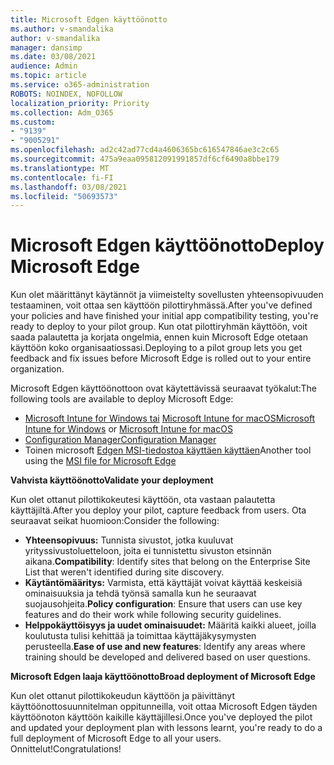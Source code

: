 ```yaml
---
title: Microsoft Edgen käyttöönotto
ms.author: v-smandalika
author: v-smandalika
manager: dansimp
ms.date: 03/08/2021
audience: Admin
ms.topic: article
ms.service: o365-administration
ROBOTS: NOINDEX, NOFOLLOW
localization_priority: Priority
ms.collection: Adm_O365
ms.custom:
- "9139"
- "9005291"
ms.openlocfilehash: ad2c42ad77cd4a4606365bc616547846ae3c2c65
ms.sourcegitcommit: 475a9eaa095812091991857df6cf6490a8bbe179
ms.translationtype: MT
ms.contentlocale: fi-FI
ms.lasthandoff: 03/08/2021
ms.locfileid: "50693573"
---
```

# <a name="deploy-microsoft-edge"></a><span data-ttu-id="74e79-102">Microsoft Edgen käyttöönotto</span><span class="sxs-lookup"><span data-stu-id="74e79-102">Deploy Microsoft Edge</span></span>

<span data-ttu-id="74e79-103">Kun olet määrittänyt käytännöt ja viimeistelty sovellusten yhteensopivuuden testaaminen, voit ottaa sen käyttöön pilottiryhmässä.</span><span class="sxs-lookup"><span data-stu-id="74e79-103">After you've defined your policies and have finished your initial app compatibility testing, you're ready to deploy to your pilot group.</span></span> <span data-ttu-id="74e79-104">Kun otat pilottiryhmän käyttöön, voit saada palautetta ja korjata ongelmia, ennen kuin Microsoft Edge otetaan käyttöön koko organisaatiossasi.</span><span class="sxs-lookup"><span data-stu-id="74e79-104">Deploying to a pilot group lets you get feedback and fix issues before Microsoft Edge is rolled out to your entire organization.</span></span>

<span data-ttu-id="74e79-105">Microsoft Edgen käyttöönottoon ovat käytettävissä seuraavat työkalut:</span><span class="sxs-lookup"><span data-stu-id="74e79-105">The following tools are available to deploy Microsoft Edge:</span></span>

- <span data-ttu-id="74e79-106">[Microsoft Intune for Windows tai](https://docs.microsoft.com/mem/intune/apps/apps-windows-edge) [Microsoft Intune for macOS](https://docs.microsoft.com/mem/intune/apps/apps-edge-macos)</span><span class="sxs-lookup"><span data-stu-id="74e79-106">[Microsoft Intune for Windows](https://docs.microsoft.com/mem/intune/apps/apps-windows-edge) or [Microsoft Intune for macOS](https://docs.microsoft.com/mem/intune/apps/apps-edge-macos)</span></span>
- [<span data-ttu-id="74e79-107">Configuration Manager</span><span class="sxs-lookup"><span data-stu-id="74e79-107">Configuration Manager</span></span>](https://docs.microsoft.com/DeployEdge/deploy-edge-with-configuration-manager)
- <span data-ttu-id="74e79-108">Toinen microsoft [Edgen MSI-tiedostoa käyttäen käyttäen](https://www.microsoft.com/edge/business/download)</span><span class="sxs-lookup"><span data-stu-id="74e79-108">Another tool using the [MSI file for Microsoft Edge](https://www.microsoft.com/edge/business/download)</span></span>

<span data-ttu-id="74e79-109">**Vahvista käyttöönotto**</span><span class="sxs-lookup"><span data-stu-id="74e79-109">**Validate your deployment**</span></span>

<span data-ttu-id="74e79-110">Kun olet ottanut pilottikokeutesi käyttöön, ota vastaan palautetta käyttäjiltä.</span><span class="sxs-lookup"><span data-stu-id="74e79-110">After you deploy your pilot, capture feedback from users.</span></span> <span data-ttu-id="74e79-111">Ota seuraavat seikat huomioon:</span><span class="sxs-lookup"><span data-stu-id="74e79-111">Consider the following:</span></span>
- <span data-ttu-id="74e79-112">**Yhteensopivuus:** Tunnista sivustot, jotka kuuluvat yrityssivustoluetteloon, joita ei tunnistettu sivuston etsinnän aikana.</span><span class="sxs-lookup"><span data-stu-id="74e79-112">**Compatibility**: Identify sites that belong on the Enterprise Site List that weren't identified during site discovery.</span></span>
- <span data-ttu-id="74e79-113">**Käytäntömääritys:** Varmista, että käyttäjät voivat käyttää keskeisiä ominaisuuksia ja tehdä työnsä samalla kun he seuraavat suojausohjeita.</span><span class="sxs-lookup"><span data-stu-id="74e79-113">**Policy configuration**: Ensure that users can use key features and do their work while following security guidelines.</span></span>
- <span data-ttu-id="74e79-114">**Helppokäyttöisyys ja uudet ominaisuudet:** Määritä kaikki alueet, joilla koulutusta tulisi kehittää ja toimittaa käyttäjäkysymysten perusteella.</span><span class="sxs-lookup"><span data-stu-id="74e79-114">**Ease of use and new features**: Identify any areas where training should be developed and delivered based on user questions.</span></span>

<span data-ttu-id="74e79-115">**Microsoft Edgen laaja käyttöönotto**</span><span class="sxs-lookup"><span data-stu-id="74e79-115">**Broad deployment of Microsoft Edge**</span></span>

<span data-ttu-id="74e79-116">Kun olet ottanut pilottikokeudun käyttöön ja päivittänyt käyttöönottosuunnitelman oppitunneilla, voit ottaa Microsoft Edgen täyden käyttöönoton käyttöön kaikille käyttäjillesi.</span><span class="sxs-lookup"><span data-stu-id="74e79-116">Once you've deployed the pilot and updated your deployment plan with lessons learnt, you're ready to do a full deployment of Microsoft Edge to all your users.</span></span> <span data-ttu-id="74e79-117">Onnittelut!</span><span class="sxs-lookup"><span data-stu-id="74e79-117">Congratulations!</span></span>

